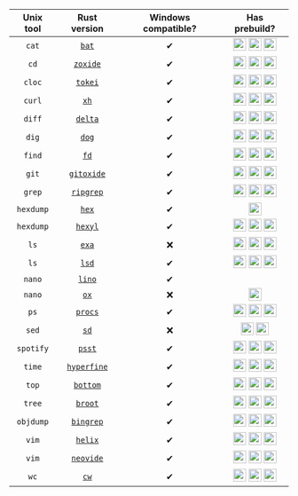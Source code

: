 | Unix tool | Rust version | Windows compatible? | Has prebuild? |
|:---:|:---:|:---:|:---:|
| `cat` | [`bat`](https://github.com/sharkdp/bat) | ✔ | <img title="Windows only" src="https://blog.thesysadmins.co.uk/wp-content/uploads/Windows-8-logo-100x100.jpg" height=23px>  <img title="Linux only" src=https://www.ximea.com/support/attachments/download/1160/linux_logo_small.png height=23px> <img title="OSX only" src=https://www.alessioatzeni.com/mac-osx-lion-css3/res/img/apple-logo-login.png height=23px> |
| `cd` | [`zoxide`](https://github.com/ajeetdsouza/zoxide) | ✔ | <img title="Windows only" src="https://blog.thesysadmins.co.uk/wp-content/uploads/Windows-8-logo-100x100.jpg" height=23px>  <img title="Linux only" src=https://www.ximea.com/support/attachments/download/1160/linux_logo_small.png height=23px> <img title="OSX only" src=https://www.alessioatzeni.com/mac-osx-lion-css3/res/img/apple-logo-login.png height=23px> |
| `cloc` | [`tokei`](https://github.com/XAMPPRocky/tokei) | ✔ | <img title="Windows only" src="https://blog.thesysadmins.co.uk/wp-content/uploads/Windows-8-logo-100x100.jpg" height=23px>  <img title="Linux only" src=https://www.ximea.com/support/attachments/download/1160/linux_logo_small.png height=23px> <img title="OSX only" src=https://www.alessioatzeni.com/mac-osx-lion-css3/res/img/apple-logo-login.png height=23px> |
| `curl` | [`xh`](https://github.com/ducaale/xh) | ✔ | <img title="Windows only" src="https://blog.thesysadmins.co.uk/wp-content/uploads/Windows-8-logo-100x100.jpg" height=23px>  <img title="Linux only" src=https://www.ximea.com/support/attachments/download/1160/linux_logo_small.png height=23px> <img title="OSX only" src=https://www.alessioatzeni.com/mac-osx-lion-css3/res/img/apple-logo-login.png height=23px> |
| `diff` | [`delta`](https://github.com/dandavison/delta) | ✔ | <img title="Windows only" src="https://blog.thesysadmins.co.uk/wp-content/uploads/Windows-8-logo-100x100.jpg" height=23px>  <img title="Linux only" src=https://www.ximea.com/support/attachments/download/1160/linux_logo_small.png height=23px> <img title="OSX only" src=https://www.alessioatzeni.com/mac-osx-lion-css3/res/img/apple-logo-login.png height=23px> |
| `dig` | [`dog`](https://github.com/ogham/dog) | ✔ | <img title="Windows only" src="https://blog.thesysadmins.co.uk/wp-content/uploads/Windows-8-logo-100x100.jpg" height=23px>  <img title="Linux only" src=https://www.ximea.com/support/attachments/download/1160/linux_logo_small.png height=23px> <img title="OSX only" src=https://www.alessioatzeni.com/mac-osx-lion-css3/res/img/apple-logo-login.png height=23px> |
| `find` | [`fd`](https://github.com/sharkdp/fd) | ✔ | <img title="Windows only" src="https://blog.thesysadmins.co.uk/wp-content/uploads/Windows-8-logo-100x100.jpg" height=23px>  <img title="Linux only" src=https://www.ximea.com/support/attachments/download/1160/linux_logo_small.png height=23px> <img title="OSX only" src=https://www.alessioatzeni.com/mac-osx-lion-css3/res/img/apple-logo-login.png height=23px> |
| `git` | [`gitoxide`](https://github.com/Byron/gitoxide) | ✔ | <img title="Windows only" src="https://blog.thesysadmins.co.uk/wp-content/uploads/Windows-8-logo-100x100.jpg" height=23px>  <img title="Linux only" src=https://www.ximea.com/support/attachments/download/1160/linux_logo_small.png height=23px> <img title="OSX only" src=https://www.alessioatzeni.com/mac-osx-lion-css3/res/img/apple-logo-login.png height=23px> |
| `grep` | [`ripgrep`](https://github.com/BurntSushi/ripgrep) | ✔ | <img title="Windows only" src="https://blog.thesysadmins.co.uk/wp-content/uploads/Windows-8-logo-100x100.jpg" height=23px>  <img title="Linux only" src=https://www.ximea.com/support/attachments/download/1160/linux_logo_small.png height=23px> <img title="OSX only" src=https://www.alessioatzeni.com/mac-osx-lion-css3/res/img/apple-logo-login.png height=23px> |
| `hexdump` | [`hex`](https://github.com/sitkevij/hex) | ✔ | <img title="OSX only" src=https://www.alessioatzeni.com/mac-osx-lion-css3/res/img/apple-logo-login.png height=23px> |
| `hexdump` | [`hexyl`](https://github.com/sharkdp/hexyl) | ✔ | <img title="Windows only" src="https://blog.thesysadmins.co.uk/wp-content/uploads/Windows-8-logo-100x100.jpg" height=23px>  <img title="Linux only" src=https://www.ximea.com/support/attachments/download/1160/linux_logo_small.png height=23px> <img title="OSX only" src=https://www.alessioatzeni.com/mac-osx-lion-css3/res/img/apple-logo-login.png height=23px> |
| `ls` | [`exa`](https://github.com/ogham/exa) | ❌ | <img title="Windows only" src="https://blog.thesysadmins.co.uk/wp-content/uploads/Windows-8-logo-100x100.jpg" height=23px>  <img title="Linux only" src=https://www.ximea.com/support/attachments/download/1160/linux_logo_small.png height=23px> <img title="OSX only" src=https://www.alessioatzeni.com/mac-osx-lion-css3/res/img/apple-logo-login.png height=23px> |
| `ls` | [`lsd`](https://github.com/Peltoche/lsd) | ✔ | <img title="Windows only" src="https://blog.thesysadmins.co.uk/wp-content/uploads/Windows-8-logo-100x100.jpg" height=23px>  <img title="Linux only" src=https://www.ximea.com/support/attachments/download/1160/linux_logo_small.png height=23px> <img title="OSX only" src=https://www.alessioatzeni.com/mac-osx-lion-css3/res/img/apple-logo-login.png height=23px> |
| `nano` | [`lino`](https://github.com/ahmednooor/lino) | ✔ |  |
| `nano` | [`ox`](https://github.com/curlpipe/ox) | ❌ | <img title="Linux only" src=https://www.ximea.com/support/attachments/download/1160/linux_logo_small.png height=23px> |
| `ps` | [`procs`](https://github.com/dalance/procs) | ✔ | <img title="Windows only" src="https://blog.thesysadmins.co.uk/wp-content/uploads/Windows-8-logo-100x100.jpg" height=23px>  <img title="Linux only" src=https://www.ximea.com/support/attachments/download/1160/linux_logo_small.png height=23px> <img title="OSX only" src=https://www.alessioatzeni.com/mac-osx-lion-css3/res/img/apple-logo-login.png height=23px> |
| `sed` | [`sd`](https://github.com/chmln/sd) | ❌ | <img title="Linux only" src=https://www.ximea.com/support/attachments/download/1160/linux_logo_small.png height=23px> <img title="OSX only" src=https://www.alessioatzeni.com/mac-osx-lion-css3/res/img/apple-logo-login.png height=23px> |
| `spotify` | [`psst`](https://github.com/jpochyla/psst) | ✔ | <img title="Windows only" src="https://blog.thesysadmins.co.uk/wp-content/uploads/Windows-8-logo-100x100.jpg" height=23px>  <img title="Linux only" src=https://www.ximea.com/support/attachments/download/1160/linux_logo_small.png height=23px> <img title="OSX only" src=https://www.alessioatzeni.com/mac-osx-lion-css3/res/img/apple-logo-login.png height=23px> |
| `time` | [`hyperfine`](https://github.com/sharkdp/hyperfine) | ✔ | <img title="Windows only" src="https://blog.thesysadmins.co.uk/wp-content/uploads/Windows-8-logo-100x100.jpg" height=23px>  <img title="Linux only" src=https://www.ximea.com/support/attachments/download/1160/linux_logo_small.png height=23px> <img title="OSX only" src=https://www.alessioatzeni.com/mac-osx-lion-css3/res/img/apple-logo-login.png height=23px> |
| `top` | [`bottom`](https://github.com/ClementTsang/bottom) | ✔ | <img title="Windows only" src="https://blog.thesysadmins.co.uk/wp-content/uploads/Windows-8-logo-100x100.jpg" height=23px>  <img title="Linux only" src=https://www.ximea.com/support/attachments/download/1160/linux_logo_small.png height=23px> <img title="OSX only" src=https://www.alessioatzeni.com/mac-osx-lion-css3/res/img/apple-logo-login.png height=23px> |
| `tree` | [`broot`](https://github.com/Canop/broot) | ✔ | <img title="Windows only" src="https://blog.thesysadmins.co.uk/wp-content/uploads/Windows-8-logo-100x100.jpg" height=23px>  <img title="Linux only" src=https://www.ximea.com/support/attachments/download/1160/linux_logo_small.png height=23px> <img title="OSX only" src=https://www.alessioatzeni.com/mac-osx-lion-css3/res/img/apple-logo-login.png height=23px> |
| `objdump` | [`bingrep`](https://github.com/m4b/bingrep) | ✔ | <img title="Windows only" src="https://blog.thesysadmins.co.uk/wp-content/uploads/Windows-8-logo-100x100.jpg" height=23px>  <img title="Linux only" src=https://www.ximea.com/support/attachments/download/1160/linux_logo_small.png height=23px> <img title="OSX only" src=https://www.alessioatzeni.com/mac-osx-lion-css3/res/img/apple-logo-login.png height=23px> |
| `vim` | [`helix`](https://github.com/helix-editor/helix) | ✔ | <img title="Windows only" src="https://blog.thesysadmins.co.uk/wp-content/uploads/Windows-8-logo-100x100.jpg" height=23px>  <img title="Linux only" src=https://www.ximea.com/support/attachments/download/1160/linux_logo_small.png height=23px> <img title="OSX only" src=https://www.alessioatzeni.com/mac-osx-lion-css3/res/img/apple-logo-login.png height=23px> |
| `vim` | [`neovide`](https://github.com/neovide/neovide) | ✔ | <img title="Windows only" src="https://blog.thesysadmins.co.uk/wp-content/uploads/Windows-8-logo-100x100.jpg" height=23px>  <img title="Linux only" src=https://www.ximea.com/support/attachments/download/1160/linux_logo_small.png height=23px> <img title="OSX only" src=https://www.alessioatzeni.com/mac-osx-lion-css3/res/img/apple-logo-login.png height=23px> |
| `wc` | [`cw`](https://github.com/Freaky/cw) | ✔ | <img title="Windows only" src="https://blog.thesysadmins.co.uk/wp-content/uploads/Windows-8-logo-100x100.jpg" height=23px>  <img title="Linux only" src=https://www.ximea.com/support/attachments/download/1160/linux_logo_small.png height=23px> <img title="OSX only" src=https://www.alessioatzeni.com/mac-osx-lion-css3/res/img/apple-logo-login.png height=23px> |
